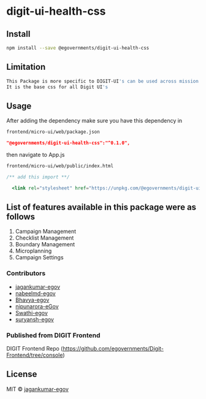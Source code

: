# digit-ui-health-css

## Install

```bash
npm install --save @egovernments/digit-ui-health-css
```

## Limitation

```bash
This Package is more specific to DIGIT-UI's can be used across mission's
It is the base css for all Digit UI's
```

## Usage

After adding the dependency make sure you have this dependency in

```bash
frontend/micro-ui/web/package.json
```

```json
"@egovernments/digit-ui-health-css":"^0.1.0",
```

then navigate to App.js

```bash
frontend/micro-ui/web/public/index.html
```

```jsx
/** add this import **/

  <link rel="stylesheet" href="https://unpkg.com/@egovernments/digit-ui-health-css@0.3.0/dist/index.css" />

```


## List of features available in this package were as follows

1. Campaign Management
2. Checklist Management
3. Boundary Management
4. Microplanning
5. Campaign Settings 


### Contributors

- [jagankumar-egov](https://github.com/jagankumar-egov) 
- [nabeelmd-egov](https://github.com/nabeelmd-egov)
- [Bhavya-egov](https://github.com/Bhavya-egov)
- [nipunarora-eGov](https://github.com/nipunarora-eGov)
- [Swathi-egov](https://github.com/Swathi-egov)
- [suryansh-egov](https://github.com/suryansh-egov)

### Published from DIGIT Frontend 
DIGIT Frontend Repo (https://github.com/egovernments/Digit-Frontend/tree/console)

## License

MIT © [jagankumar-egov](https://github.com/jagankumar-egov)
